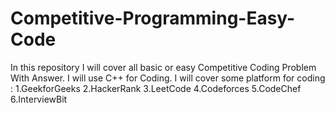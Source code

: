 # Competitive-Programming-Easy-Code
In this repository I will cover all basic or easy Competitive Coding Problem With Answer.
I will use C++ for Coding.
I will cover some platform for coding :
    1.GeekforGeeks
    2.HackerRank
    3.LeetCode
    4.Codeforces
    5.CodeChef
    6.InterviewBit
